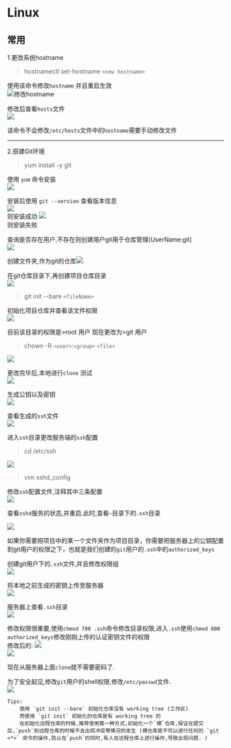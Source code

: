 # Linux

## 常用

1.更改系统hostname<br>
> hostnamectl set-hostname `<new hostname>`

使用该命令修改`hostname` 并且重启生效<br>
![修改hostname](images/Linux/修改hostname-1.png)

修改后查看`hosts`文件<br>
![](images/Linux/修改hostname-2.png)

该命令不会修改`/etc/hosts`文件中的`hostname`需要手动修改文件

---

2.搭建Git环境
> yum install -y git

使用 `yum` 命令安装<br>
![](images/Linux/yum安装git.png)

安装后使用 `git --version` 查看版本信息<br>
![](images/Linux/查看git版本-success.png)<br>
则安装成功
![](images/Linux/查看git版本-fail.png)<br>
则安装失败

查询是否存在用户,不存在则创建用户git用于仓库管理(UserName:git)<br>
![](/images/Linux/新建git用户并设置密码.png)

创建文件夹,作为git的仓库![](images/Linux/创建git仓库.png)

在git仓库目录下,再创建项目仓库目录<br>
![](images/Linux/创建项目仓库.png)

> git init --bare `<fileName>`

初始化项目仓库并查看该文件权限<br>
![](images/Linux/初始化仓库并查看权限.png)

目前该目录的权限是>root 用户 现在更改为>git 用户
> chown -R `<user>`:`<group>` `<file>`

![](images/Linux/更改目录权限.png)

更改完毕后,本地进行`clone` 测试<br>
![](images/Linux/本地clone测试.png)

生成公钥以及密钥<br>
![](images/Linux/本地bash生成ssh文件.png)

查看生成的`ssh`文件<br>
![](images/Linux/ssh文件.png)

进入`ssh`目录更改服务端的`ssh`配置<br>
> cd /etc/ssh

![](images/Linux/进入ssh路径.png)

> vim sshd_config

修改`ssh`配置文件,注释其中三条配置<br>
![](images/Linux/注释ssh配置文件.png)

查看`sshd`服务的状态,并重启.此时,查看`~`目录下的`.ssh`目录

![](images/Linux/查看.ssh目录.png)

如果你需要把项目中的某一个文件夹作为项目目录，你需要把服务器上的公钥配置到git用户的权限之下，也就是我们创建的`git`用户的`.ssh`中的`authorized_keys`

创建git用户下的`.ssh`文件,并且修改权限组<br>
![](images/Linux/创建git用户下的.ssh文件.png)

将本地之前生成的密钥上传至服务器<br>
![](images/Linux/本地密钥写入服务器.png)

服务器上查看`.ssh`目录<br>
![](images/Linux/本地上传的密钥.png)

修改权限很重要,使用`chmod 700 .ssh`命令修改目录权限,进入`.ssh`使用`chmod 600 authorized_keys`修改刚刚上传的认证密钥文件的权限<br>
修改后的:
![](images/Linux/修改.ssh文件权限.png)<br>
![](images/Linux/修改.ssh目录下的认证秘钥文件权限.png)

现在从服务器上面`clone`就不需要密码了.

为了安全起见,修改`git`用户的shell权限,修改`/etc/passwd`文件.<br>
![](images/Linux/修改git用户的shell权限.png)

```
Tips:
    使用 `git init --bare` 初始化仓库没有 working tree (工作区)
    而使用 `git init` 初始化的仓库是有 working tree 的
    在初始化远程仓库的时候,推荐使用第一种方式,初始化一个`裸`仓库,保证在提交后,`push`到远程仓库的时候不会出现冲突等情况的发生 (裸仓库是不可以进行任何的 `git <*>` 命令的操作,防止在`push`的同时,有人在远程仓库上进行操作,导致出现问题. )
```